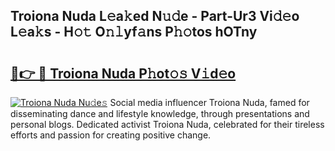 ## Troiona Nuda L𝚎a𝚔ed N𝚞𝚍e - Part-Ur3 Vi𝚍𝚎o L𝚎a𝚔s - H𝚘𝚝 O𝚗𝚕yf𝚊ns P𝚑𝚘tos hOTny

# <h2><a href="http://kf0c654.oniu.top/?m=Troiona+Nuda">🔗👉 🔴 Troiona Nuda P𝚑ot𝚘𝚜 V𝚒d𝚎o</a></h2>

[![Troiona Nuda Nu𝚍e𝚜](https://i.imgur.com/0qMVB7G.gif)](http://kf0c654.oniu.top/?m=Troiona+Nuda)
Social media influencer Troiona Nuda, famed for disseminating dance and lifestyle knowledge, through presentations and personal blogs. Dedicated activist Troiona Nuda, celebrated for their tireless efforts and passion for creating positive change.  
